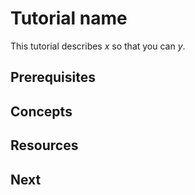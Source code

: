 <!--
Markdown syntax: http://daringfireball.net/projects/markdown/
-->

# Tutorial name

<!--
Limit concept-based tutorials to a single idea or concept. Choose a name that accurately describes the content. For example: 

# Docker 101
# Advanced Docker
-->

This tutorial describes *x* so that you can *y*.

<!--
Give a brief summary of what this tutorial describes and why it matters. For example:

"This tutorial describes Docker basics: what Docker is and how to start using it."
-->

## Prerequisites

<!--
List any prerequisites. Indicate a level of mastery where possible. Prerequisites might not be relevant for a concept-based tutorial.

* Comfortable entering basic commands in a CLI
* Basic understanding of network protocols
* Links to other tutorials
-->

## Concepts

<!--
Present concepts in the order in which your audience will learn them most easily. Use H3 subheadings. Limit each subheading to a single concept.

For example:

### Foundational concept

Understanding this concept will help you understand the next concept.

### Next concept

Continue explaining concepts until you've adequately covered the tightly scoped idea covered by this tutorial.
-->

## Resources

<!--
* Links to related and supporting content
-->

## Next

<!--
* What should your audience read next?
-->